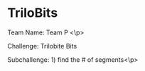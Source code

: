 # TriloBits

<p>Team Name: Team P <\p>
<p>Challenge: Trilobite Bits</p>
<p>Subchallenge: 1) find the # of segments<\p>
